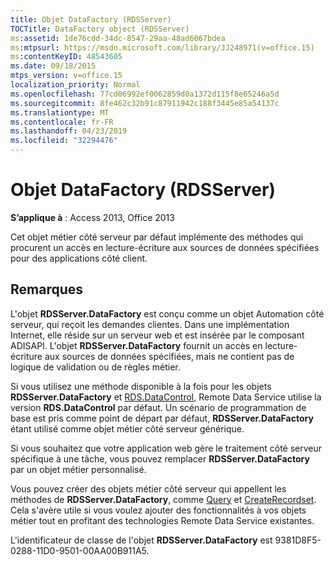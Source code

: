 ```yaml
---
title: Objet DataFactory (RDSServer)
TOCTitle: DataFactory object (RDSServer)
ms:assetid: 1de76cdd-34dc-8547-29aa-48ad6067bdea
ms:mtpsurl: https://msdn.microsoft.com/library/JJ248971(v=office.15)
ms:contentKeyID: 48543605
ms.date: 09/18/2015
mtps_version: v=office.15
localization_priority: Normal
ms.openlocfilehash: 77cd06992ef0062859d0a1372d115f8e65246a5d
ms.sourcegitcommit: 8fe462c32b91c87911942c188f3445e85a54137c
ms.translationtype: MT
ms.contentlocale: fr-FR
ms.lasthandoff: 04/23/2019
ms.locfileid: "32294476"
---
```

# <a name="datafactory-object-rdsserver"></a>Objet DataFactory (RDSServer)


**S’applique à** : Access 2013, Office 2013

Cet objet métier côté serveur par défaut implémente des méthodes qui procurent un accès en lecture-écriture aux sources de données spécifiées pour des applications côté client.

## <a name="remarks"></a>Remarques

L'objet **RDSServer.DataFactory** est conçu comme un objet Automation côté serveur, qui reçoit les demandes clientes. Dans une implémentation Internet, elle réside sur un serveur web et est insérée par le composant ADISAPI. L'objet **RDSServer.DataFactory** fournit un accès en lecture-écriture aux sources de données spécifiées, mais ne contient pas de logique de validation ou de règles métier.

Si vous utilisez une méthode disponible à la fois pour les objets **RDSServer.DataFactory** et [RDS.DataControl](datacontrol-object-rds.md), Remote Data Service utilise la version **RDS.DataControl** par défaut. Un scénario de programmation de base est pris comme point de départ par défaut, **RDSServer.DataFactory** étant utilisé comme objet métier côté serveur générique.

Si vous souhaitez que votre application web gère le traitement côté serveur spécifique à une tâche, vous pouvez remplacer **RDSServer.DataFactory** par un objet métier personnalisé.

Vous pouvez créer des objets métier côté serveur qui appellent les méthodes de **RDSServer.DataFactory**, comme [Query](query-method-rds.md) et [CreateRecordset](createrecordset-method-rds.md). Cela s'avère utile si vous voulez ajouter des fonctionnalités à vos objets métier tout en profitant des technologies Remote Data Service existantes.

L'identificateur de classe de l'objet **RDSServer.DataFactory** est 9381D8F5-0288-11D0-9501-00AA00B911A5.

